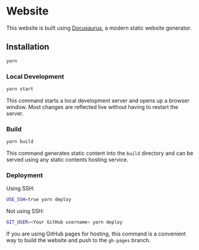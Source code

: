 # Website

This website is built using [Docusaurus](https://docusaurus.io/), a modern static website generator.

## Installation

``` bash
yarn
```

### Local Development

``` bash
yarn start
```

This command starts a local development server and opens up a browser window. Most changes are reflected live without having to restart the server.

### Build

``` bash
yarn build
```

This command generates static content into the `build` directory and can be served using any static contents hosting service.

### Deployment

Using SSH:

``` bash
USE_SSH=true yarn deploy
```

Not using SSH:

``` bash
GIT_USER=<Your GitHub username> yarn deploy
```

If you are using GitHub pages for hosting, this command is a convenient way to build the website and push to the `gh-pages` branch.
